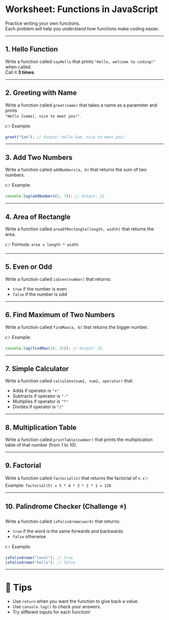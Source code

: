 # Worksheet: Functions in JavaScript

Practice writing your own functions.  
Each problem will help you understand how functions make coding easier.

---

## 1. Hello Function
Write a function called `sayHello` that prints `"Hello, welcome to coding!"` when called.  
Call it **3 times**.

---

## 2. Greeting with Name
Write a function called `greet(name)` that takes a name as a parameter and prints  
`"Hello [name], nice to meet you!"`.

👉 Example:  
```js
greet("Sam"); // Output: Hello Sam, nice to meet you!
````

---

## 3. Add Two Numbers

Write a function called `addNumbers(a, b)` that returns the sum of two numbers.

👉 Example:

```js
console.log(addNumbers(5, 7)); // Output: 12
```

---

## 4. Area of Rectangle

Write a function called `areaOfRectangle(length, width)` that returns the area.

👉 Formula: `area = length * width`

---

## 5. Even or Odd

Write a function called `isEven(number)` that returns:

* `true` if the number is even
* `false` if the number is odd

---

## 6. Find Maximum of Two Numbers

Write a function called `findMax(a, b)` that returns the bigger number.

👉 Example:

```js
console.log(findMax(10, 25)); // Output: 25
```

---

## 7. Simple Calculator

Write a function called `calculate(num1, num2, operator)` that:

* Adds if operator is `"+"`
* Subtracts if operator is `"-"`
* Multiplies if operator is `"*"`
* Divides if operator is `"/"`

---

## 8. Multiplication Table

Write a function called `printTable(number)` that prints the multiplication table of that number (from 1 to 10).

---

## 9. Factorial

Write a function called `factorial(n)` that returns the factorial of `n`.
👉 Example: `factorial(5) = 5 * 4 * 3 * 2 * 1 = 120`

---

## 10. Palindrome Checker (Challenge ⭐)

Write a function called `isPalindrome(word)` that returns:

* `true` if the word is the same forwards and backwards
* `false` otherwise

👉 Example:

```js
isPalindrome("level"); // true
isPalindrome("hello"); // false
```

---

# 📌 Tips

* Use `return` when you want the function to give back a value.
* Use `console.log()` to check your answers.
* Try different inputs for each function!


